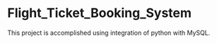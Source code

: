 # Flight_Ticket_Booking_System
This project is accomplished using integration of python with MySQL.
